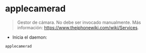 # applecamerad

> Gestor de cámara.
> No debe ser invocado manualmente.
> Más información: <https://www.theiphonewiki.com/wiki/Services>.

- Inicia el daemon:

`applecamerad`
